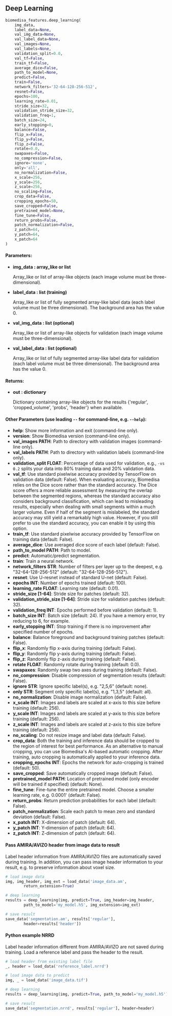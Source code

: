 ## Deep Learning
```python
biomedisa_features.deep_learning(
    img_data,
    label_data=None,
    val_img_data=None,
    val_label_data=None,
    val_images=None,
    val_labels=None,
    validation_split=0.0,
    val_tf=False,
    train_tf=False,
    average_dice=False,
    path_to_model=None,
    predict=False,
    train=False,
    network_filters='32-64-128-256-512',
    resnet=False,
    epochs=100,
    learning_rate=0.01,
    stride_size=32,
    validation_stride_size=32,
    validation_freq=1,
    batch_size=24,
    early_stopping=0,
    balance=False,
    flip_x=False,
    flip_y=False,
    flip_z=False,
    rotate=0.0,
    swapaxes=False,
    no_compression=False,
    ignore='none',
    only='all',
    no_normalization=False,
    x_scale=256,
    y_scale=256,
    z_scale=256,
    no_scaling=False,
    crop_data=False,
    cropping_epochs=50,
    save_cropped=False,
    pretrained_model=None,
    fine_tune=False,
    return_probs=False,
    patch_normalization=False,
    z_patch=64,
    y_patch=64,
    x_patch=64
)
```
#### Parameters:
+ **img_data : array_like or list**

    Array_like or list of array-like objects (each image volume must be three-dimensional).

+ **label_data : list (training)**

    Array_like or list of fully segmented array-like label data (each label volume must be three dimensional). The background area has the value 0.

+ **val_img_data : list (optional)**

    Array_like or list of array-like objects for validation (each image volume must be three-dimensional).

+ **val_label_data : list (optional)**

    Array_like or list of fully segmented array-like label data for validation (each label volume must be three dimensional). The background area has the value 0.

#### Returns:
+ **out : dictionary**

    Dictionary containing array-like objects for the results {'regular', 'cropped_volume', 'probs', 'header'} when available.

#### Other Parameters (use leading `--` for command-line, e.g. `--help`):

+ **help**: Show more information and exit (command-line only).
+ **version**: Show Biomedisa version (command-line only).
+ **val_images PATH**: Path to directory with validation images (command-line only).
+ **val_labels PATH**: Path to directory with validation labels (command-line only).
+ **validation_split FLOAT**: Percentage of data used for validation, e.g., `-vs 0.2` splits your data into 80% training data and 20% validation data.
+ **val_tf**: Use standard pixelwise accuracy provided by TensorFlow on validation data (default: False). When evaluating accuracy, Biomedisa relies on the Dice score rather than the standard accuracy. The Dice score offers a more reliable assessment by measuring the overlap between the segmented regions, whereas the standard accuracy also considers background classification, which can lead to misleading results, especially when dealing with small segments within a much larger volume. Even if half of the segment is mislabeled, the standard accuracy may still yield a remarkably high value. However, if you still prefer to use the standard accuracy, you can enable it by using this option.
+ **train_tf**: Use standard pixelwise accuracy provided by TensorFlow on training data (default: False).
+ **average_dice**: Use averaged dice score of each label (default: False).
+ **path_to_model PATH**: Path to model.
+ **predict**: Automatic/predict segmentation.
+ **train**: Train a neural network.
+ **network_filters STR**: Number of filters per layer up to the deepest, e.g. "32-64-128-256-512" (default: "32-64-128-256-512").
+ **resnet**: Use U-resnet instead of standard U-net (default: False).
+ **epochs INT**: Number of epochs trained (default: 100).
+ **learning_rate FLOAT**: Learning rate (default: 0.01).
+ **stride_size [1-64]**: Stride size for patches (default: 32).
+ **validation_stride_size [1-64]**: Stride size for validation patches (default: 32).
+ **validation_freq INT**: Epochs performed before validation (default: 1).
+ **batch_size INT**: Batch size (default: 24). If you have a memory error, try reducing to 6, for example.
+ **early_stopping INT**: Stop training if there is no improvement after specified number of epochs.
+ **balance**: Balance foreground and background training patches (default: False).
+ **flip_x**: Randomly flip x-axis during training (default: False).
+ **flip_y**: Randomly flip y-axis during training (default: False).
+ **flip_z**: Randomly flip z-axis during training (default: False).
+ **rotate FLOAT**: Randomly rotate during training (default: 0.0).
+ **swapaxes**: Randomly swap two axes during training (default: False).
+ **no_compression**: Disable compression of segmentation results (default: False).
+ **ignore STR**: Ignore specific label(s), e.g. "2,5,6" (default: none).
+ **only STR**: Segment only specific label(s), e.g. "1,3,5" (default: all).
+ **no_normalization**: Disable image normalization (default: False).
+ **x_scale INT**: Images and labels are scaled at x-axis to this size before training (default: 256).
+ **y_scale INT**: Images and labels are scaled at y-axis to this size before training (default: 256).
+ **z_scale INT**: Images and labels are scaled at z-axis to this size before training (default: 256).
+ **no_scaling**: Do not resize image and label data (default: False).
+ **crop_data**: Both the training and inference data should be cropped to the region of interest for best performance. As an alternative to manual cropping, you can use Biomedisa's AI-based automatic cropping. After training, auto cropping is automatically applied to your inference data.
+ **cropping_epochs INT**: Epochs the network for auto-cropping is trained (default: 50).
+ **save_cropped**: Save automatically cropped image (default: False).
+ **pretrained_model PATH**: Location of pretrained model (only encoder will be trained if specified) (default: None).
+ **fine_tune**: Fine-tune the entire pretrained model. Choose a smaller learning rate, e.g. 0.0001' (default: False).
+ **return_probs**: Return prediction probabilities for each label (default: False).
+ **patch_normalization**: Scale each patch to mean zero and standard deviation (default: False).
+ **x_patch INT**: X-dimension of patch (default: 64).
+ **y_patch INT**: Y-dimension of patch (default: 64).
+ **z_patch INT**: Z-dimension of patch (default: 64).

#### Pass AMIRA/AVIZO header from image data to result
Label header information from AMIRA/AVIZO files are automatically saved during training. In addition, you can pass image header information to your result, e.g. to preserve information about voxel size. 
```python
# load image data
img, img_header, img_ext = load_data('image_data.am',
        return_extension=True)

# deep learning
results = deep_learning(img, predict=True, img_header=img_header,
        path_to_model='my_model.h5', img_extension=img_ext)

# save result
save_data('segmentation.am', results['regular'],
        header=results['header'])
```

#### Python example NRRD
Label header information different from AMIRA/AVIZO are not saved during training. Load a reference label and pass the header to the result. 
```python
# load header from existing label file
_, header = load_data('reference_label.nrrd')

# load image data to predict
img, _ = load_data('image_data.tif')

# deep learning
results = deep_learning(img, predict=True, path_to_model='my_model.h5')

# save result
save_data('segmentation.nrrd', results['regular'], header=header)
```


